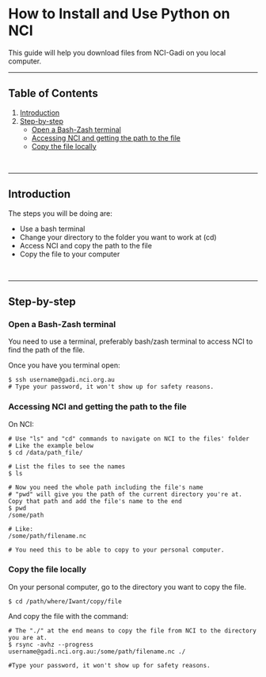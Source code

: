 # How to Install and Use Python on NCI

This guide will help you download files from NCI-Gadi on you local computer.

---

## Table of Contents
1. [Introduction](#introduction)
2. [Step-by-step](#step-by-step)
    - [Open a Bash-Zash terminal](#open-a-bash-zash-terminal)
    - [Accessing NCI and getting the path to the file](#accessing-nci-and-getting-the-path-to-the-file)
    - [Copy the file locally](#copy-the-file-locally)


<br>

---

## Introduction
The steps you will be doing are:
    
- Use a bash terminal
- Change your directory to the folder you want to work at (cd)
- Access NCI and copy the path to the file
- Copy the file to your computer


<br>

---


## Step-by-step

### Open a Bash-Zash terminal
You need to use a terminal, preferably bash/zash terminal to access NCI to find the path of the file.

Once you have you terminal open:
```
$ ssh username@gadi.nci.org.au
# Type your password, it won't show up for safety reasons.
```

### Accessing NCI and getting the path to the file
On NCI:

```
# Use "ls" and "cd" commands to navigate on NCI to the files' folder
# Like the example below
$ cd /data/path_file/

# List the files to see the names
$ ls

# Now you need the whole path including the file's name
# "pwd" will give you the path of the current directory you're at. Copy that path and add the file's name to the end
$ pwd
/some/path

# Like:
/some/path/filename.nc

# You need this to be able to copy to your personal computer.

```

### Copy the file locally
On your personal computer, go to the directory you want to copy the file.

```
$ cd /path/where/Iwant/copy/file
```

And copy the file with the command:


```
# The "./" at the end means to copy the file from NCI to the directory you are at.
$ rsync -avhz --progress username@gadi.nci.org.au:/some/path/filename.nc ./

#Type your password, it won't show up for safety reasons.
```

